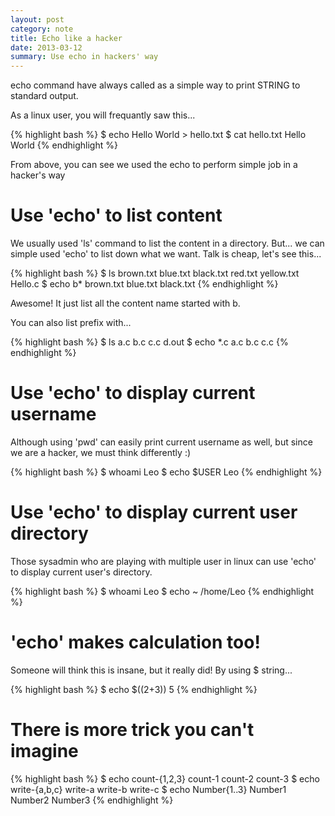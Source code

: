 ```yaml
---
layout: post
category: note
title: Echo like a hacker
date: 2013-03-12
summary: Use echo in hackers' way
---
```


echo command have always called as a simple way to print STRING
to standard output.

As a linux user, you will frequantly saw this...

{% highlight bash %}
$ echo Hello World > hello.txt
$ cat hello.txt
Hello World
{% endhighlight %}

From above, you can see we used the echo to perform simple job in a hacker's way

# Use 'echo' to list content

We usually used 'ls' command to list the content in a directory. But...
we can simple used 'echo' to list down what we want. Talk is cheap, let's see this...

{% highlight bash %}
$ ls
brown.txt    blue.txt   black.txt   red.txt
yellow.txt   Hello.c
$ echo b*
brown.txt blue.txt black.txt
{% endhighlight %}

Awesome! It just list all the content name started with b.

You can also list prefix with...

{% highlight bash %}
$ ls
a.c   b.c   c.c   d.out
$ echo *.c
a.c b.c c.c
{% endhighlight %}

# Use 'echo' to display current username

Although using 'pwd' can easily print current username as well, but since we are a hacker, we must think differently :)

{% highlight bash %}
$ whoami
Leo
$ echo $USER
Leo
{% endhighlight %}

# Use 'echo' to display current user directory

Those sysadmin who are playing with multiple user in linux can use 'echo' to display current user's directory.

{% highlight bash %}
$ whoami
Leo
$ echo ~
/home/Leo
{% endhighlight %}

# 'echo' makes calculation too!

Someone will think this is insane, but it really did! By using $ string...

{% highlight bash %}
$ echo $((2+3))
5
{% endhighlight %}

# There is more trick you can't imagine

{% highlight bash %}
$ echo count-{1,2,3}
count-1 count-2 count-3
$ echo write-{a,b,c}
write-a write-b write-c
$ echo Number{1..3}
Number1 Number2 Number3
{% endhighlight %}

